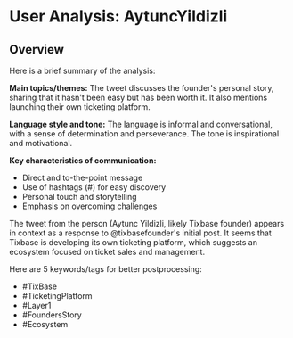 # User Analysis: AytuncYildizli

## Overview

Here is a brief summary of the analysis:

**Main topics/themes:** The tweet discusses the founder's personal story, sharing that it hasn't been easy but has been worth it. It also mentions launching their own ticketing platform.

**Language style and tone:** The language is informal and conversational, with a sense of determination and perseverance. The tone is inspirational and motivational.

**Key characteristics of communication:**

* Direct and to-the-point message
* Use of hashtags (#) for easy discovery
* Personal touch and storytelling
* Emphasis on overcoming challenges

The tweet from the person (Aytunc Yildizli, likely Tixbase founder) appears in context as a response to @tixbasefounder's initial post. It seems that Tixbase is developing its own ticketing platform, which suggests an ecosystem focused on ticket sales and management.

Here are 5 keywords/tags for better postprocessing:

* #TixBase
* #TicketingPlatform
* #Layer1
* #FoundersStory
* #Ecosystem